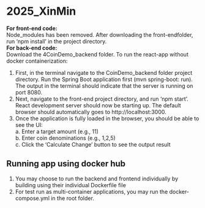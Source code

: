# 2025_XinMin
**For front-end code:**\
Node_modules has been removed. After downloading the front-endfolder, run ‘npm install’ in the project directory.\
**For back-end code:**\
Download the 4CoinDemo_backend folder.
To run the react-app without docker containerization: 
1)	First, in the terminal navigate to the CoinDemo_backend folder project directory. Run the Spring Boot application first (mvn spring-boot: run). The output in the terminal should indicate that the server is running on port 8080.
2)	Next, navigate to the front-end project directory, and run ‘npm start’. React development server should now be starting up. The default browser should automatically goes to http://localhost:3000.
3)	Once the application is fully loaded in the browser, you should be able to see the UI:\
 a.	Enter a target amount (e.g., 11)\
 b.	Enter coin denominations (e.g., 1,2,5)\
c.	Click the ‘Calculate Change’ button to see the output result

## Running app using docker hub
1) You may choose to run the backend and frontend individually by building using their individual Dockerfile file
2) For test run as multi-container applications, you may run the docker-compose.yml in the root folder.
